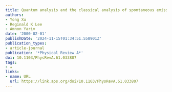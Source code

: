 ```yaml
---
title: Quantum analysis and the classical analysis of spontaneous emission in a microcavity
authors:
- Yong Xu
- Reginald K Lee
- Amnon Yariv
date: '2000-02-01'
publishDate: '2024-11-15T01:34:51.558901Z'
publication_types:
- article-journal
publication: '*Physical Review A*'
doi: 10.1103/PhysRevA.61.033807
tags:
- ★
links:
- name: URL
  url: https://link.aps.org/doi/10.1103/PhysRevA.61.033807
---
```

